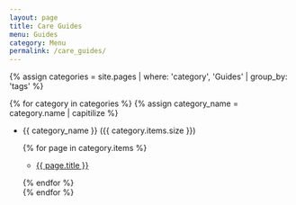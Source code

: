 ```yaml
---
layout: page
title: Care Guides
menu: Guides
category: Menu
permalink: /care_guides/
---
```



  
{% assign categories = site.pages | where: 'category', 'Guides' | group_by: 'tags' %}

{% for category in categories %}
  {% assign category_name = category.name | capitilize %}
- {{ category_name }} ({{ category.items.size }})	

  {% for page in category.items %}

  - [{{ page.title }}](/care_guides/{{category.name}}/{{page.name}})

  {% endfor %}  
{% endfor %}